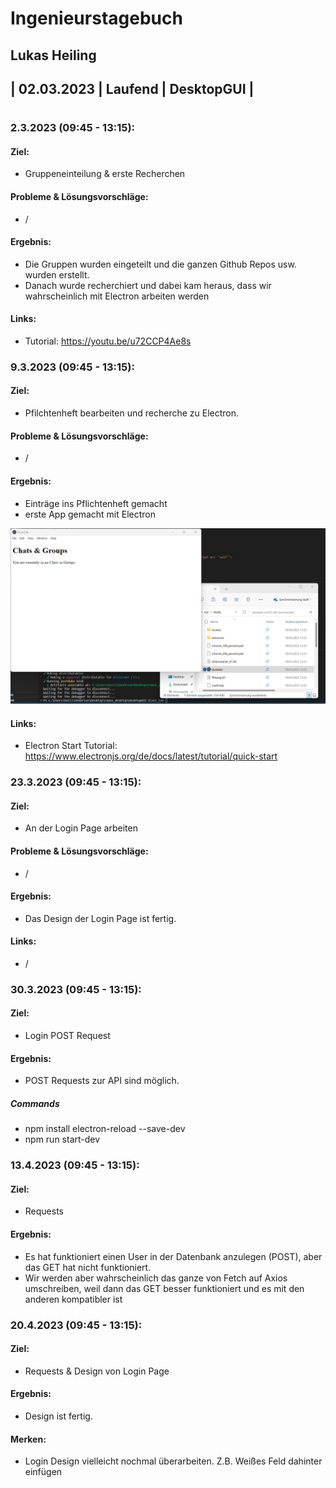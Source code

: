 # Ingenieurstagebuch
## Lukas Heiling
## | 02.03.2023 | Laufend | DesktopGUI |
#

### 2.3.2023 (09:45 - 13:15): 

#### Ziel: 
* Gruppeneinteilung & erste Recherchen 

#### Probleme & Lösungsvorschläge:  
* /

#### Ergebnis: 
* Die Gruppen wurden eingeteilt und die ganzen Github Repos usw. wurden erstellt.
* Danach wurde recherchiert und dabei kam heraus, dass wir wahrscheinlich mit     Electron arbeiten werden

#### Links: 
* Tutorial: https://youtu.be/u72CCP4Ae8s


### 9.3.2023 (09:45 - 13:15): 

#### Ziel: 
*  Pfilchtenheft bearbeiten und recherche zu Electron. 

#### Probleme & Lösungsvorschläge:  
* /

#### Ergebnis: 
* Einträge ins Pflichtenheft gemacht
* erste App gemacht mit Electron

![First_APP](pics\first_App.png)

#### Links: 
* Electron Start Tutorial: https://www.electronjs.org/de/docs/latest/tutorial/quick-start


### 23.3.2023 (09:45 - 13:15): 

#### Ziel: 
*  An der Login Page arbeiten 

#### Probleme & Lösungsvorschläge:  
* /

#### Ergebnis: 
* Das Design der Login Page ist fertig.

#### Links: 
* /


### 30.3.2023 (09:45 - 13:15):

#### Ziel: 
*  Login POST Request 

#### Ergebnis: 
* POST Requests zur API sind möglich. 

##### Commands 
* npm install electron-reload --save-dev
* npm run start-dev


### 13.4.2023 (09:45 - 13:15):

#### Ziel: 
*  Requests 

#### Ergebnis: 
*  Es hat funktioniert einen User in der Datenbank anzulegen (POST), aber das GET hat nicht funktioniert. 
* Wir werden aber wahrscheinlich das ganze von Fetch auf Axios umschreiben, weil dann das GET besser funktioniert und es mit den anderen           kompatibler ist


### 20.4.2023 (09:45 - 13:15):

#### Ziel: 
*  Requests & Design von Login Page 

#### Ergebnis: 
* Design ist fertig. 

#### Merken:
* Login Design vielleicht nochmal überarbeiten. Z.B. Weißes Feld dahinter einfügen
